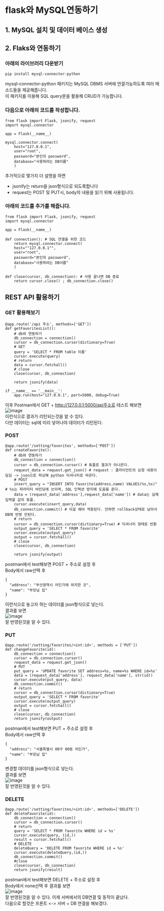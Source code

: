 # flask와 MySQL연동하기
## 1. MySQL 설치 및 데이터 베이스 생성
## 2. Flaks와 연동하기

### 아래의 라이브러리 다운받기
```
pip install mysql-connector-python
```
mysql-connector-python 패키지는 MySQL DBMS 서버에 연결가능하도록 여러 메소드들을 제공해줍니다. <br>
이 패키지를 이용해 SQL query문을 활용해 CRUD가 가능합니다.

### 다음으로 아래의 코드를 작성합니다.
```
from flask import Flask, jsonify, request
import mysql.connector

app = Flask(__name__)

mysql.connector.connect(
    host="127.0.0.1",
    user="root",
    password="본인의 password",
    database="사용하려는 DB이름"
    )
```
추가적으로 몇가지 더 설명을 하면
- jsonify는 return을 json형식으로 되도록합니다
- request는 POST 및 PUT시, body의 내용을 읽기 위해 사용됩니다. <br>

### 아래의 코드를 추가를 해줍니다.
```
from flask import Flask, jsonify, request
import mysql.connector

app = Flask(__name__)

def connection(): # SQL 연결을 위한 코드
    return mysql.connector.connect(
    host=""127.0.0.1"",
    user="root",
    password="본인의 password",
    database="사용하려는 DB이름"
    )

def close(cursor, db_connection): # 사용 끝나면 DB 종료
    return cursor.close() ; db_connection.close()
```
## REST API 활용하기
### GET 활용해보기 
```
@app.route('/api 주소', methods=['GET'])
def getFavoritesList():
    # db와 연동하기
    db_connection = connection()
    cursor = db_connection.cursor(dictionary=True)
    # GET
    query = 'SELECT * FROM table 이름'
    cursor.execute(query)
    # return
    data = cursor.fetchall()
    # close
    close(cursor, db_connection)

    return jsonify(data)

if __name__ == '__main__':
    app.run(host="127.0.0.1", port=5000, debug=True)
```
이후 Postman에서 GET + http://127.0.0.1:5000/api주소로 테스트 해보면 <br>
![image](https://github.com/user-attachments/assets/1fc9ac16-eb11-4588-9395-2cf6293ce532) <br>
이런식으로 결과가 리턴되는것을 알 수 있다. <br>
다만 데이터는 sql에 미리 넣어나야 데이터가 리턴된다.

### POST
```
@app.route('/setting/favorites', methods=['POST'])
def createFavorite():
    # db와 연동하기
    db_connection = connection()
    cursor = db_connection.cursor() # 튜플로 결과가 아나온다.
    request_data = request.get_json() # request : 클라이언트의 요청 내용이 담김 -> json으로 파싱해 python 딕셔너리로 바꾼다.
    # POST
    insert_query = "INSERT INTO favorite(address,name) VALUES(%s,%s)" # %s는 파라미터 바인딩에 쓰이며, SQL 인젝션 방지에 도움을 준다.                               
    data = (request_data['address'],request_data['name']) # data는 실제 입력할 값의 튜플.
    cursor.execute(insert_query,data)
    db_connection.commit() # 이걸 해야 적용된다. 안하면 rollback상태로 남아서 DB에 반영 안된다.
    # return
    cursor = db_connection.cursor(dictionary=True) # 딕셔너리 형태로 반환
    output_query = 'SELECT * FROM favorite'
    cursor.execute(output_query)
    output = cursor.fetchall()
    # close
    close(cursor, db_connection)

    return jsonify(output)
```
postman에서 test해보면 POST + 주소로 설정 후 <br>
Body에서 raw선택 후
```
{
  "address": "부산광역시 어딘가에 위치한 곳",
  "name": "부모님 집"
}
```
이런식으로 놓고자 하는 데이터를 json형식으로 넣는다. <br> 결과를 보면 <br>
![image](https://github.com/user-attachments/assets/d7341db3-b6d9-40f2-9a36-44d5236a053b) <br>
잘 반영된것을 알 수 있다. 

### PUT
```
@app.route('/setting/favorites/<int:id>', methods = ['PUT'])
def changeFavorite(id):
    db_connection = connection()
    cursor = db_connection.cursor()
    request_data = request.get_json()
    # PUT
    put_query = 'UPDATE favorite SET address=%s, name=%s WHERE id=%s'
    data = (request_data['address'], request_data['name'], str(id))
    cursor.execute(put_query, data)
    db_connection.commit() 
    # return
    cursor = db_connection.cursor(dictionary=True)
    output_query = 'SELECT * FROM favorite'
    cursor.execute(output_query)
    output = cursor.fetchall()
    # close
    close(cursor, db_connection)
    return jsonify(output)
```
postman에서 test해보면 PUT + 주소로 설정 후 <br>
Body에서 raw선택 후
```
{
  "address": "서울특별시 00구 00동 어딘가",
  "name": "부모님 집"
}
```
변경할 데이터를 json형식으로 넣는다. <br> 결과를 보면 <br>
![image](https://github.com/user-attachments/assets/66b00a0a-9ec1-4f6a-9e1c-4973b102a96e) <br>
잘 반영된것을 알 수 있다. 

### DELETE
```
@app.route('/setting/favorites/<int:id>', methods=['DELETE'])
def deleteFavorite(id):
    db_connection = connection()
    cursor = db_connection.cursor()
    # return
    query = 'SELECT * FROM favorite WHERE id = %s'
    cursor.execute(query, (id,))
    result = cursor.fetchall()
    # DELETE
    deleteQuery = 'DELETE FROM favorite WHERE id = %s'
    cursor.execute(deleteQuery,(id,))
    db_connection.commit()
    #close
    close(cursor, db_connection)
    return jsonify(result)
```

postman에서 test해보면 DELETE + 주소로 설정 후 <br>
Body에서 none선택 후 결과를 보면 <br>
![image](https://github.com/user-attachments/assets/3dbef8a1-0e1f-4bbc-93e4-677fa4c5a4de) <br>
잘 반영된것을 알 수 있다. 
이제 서버에서의 DB연결 및 동작이 끝났다. <br>
다음으로 할것은 프론트 <-> 서버 + DB 연결을 해보겠다.

